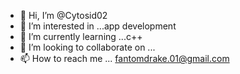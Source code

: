 - 👋 Hi, I’m @Cytosid02
- 👀 I’m interested in ...app development
- 🌱 I’m currently learning ...c++
- 💞️ I’m looking to collaborate on ...
- 📫 How to reach me ... fantomdrake.01@gmail.com

<!---
Cytosid02/Cytosid02 is a ✨ special ✨ repository because its `README.md` (this file) appears on your GitHub profile.
You can click the Preview link to take a look at your changes.
--->
